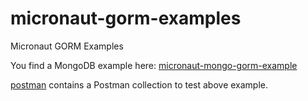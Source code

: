 # micronaut-gorm-examples

Micronaut GORM Examples

You find a MongoDB example here: [micronaut-mongo-gorm-example](https://github.com/jeantessier/micronaut-mongo-gorm-example)

[postman](src/main/postman) contains a Postman collection to test above example.
